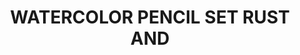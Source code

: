---
layout: product
title: "WATERCOLOR PENCIL SET RUST AND"
price: "750" 
desc: "Set drvenih bojica"
img_path: "/assets/img/AK10041.webp"
brand: "AK"
available: false
special_offer: false
new: true
soon: false
cat: "060000"
subcat: "060200"
subsubcat: "00"
sifra: "AK10041"
popular: false
---